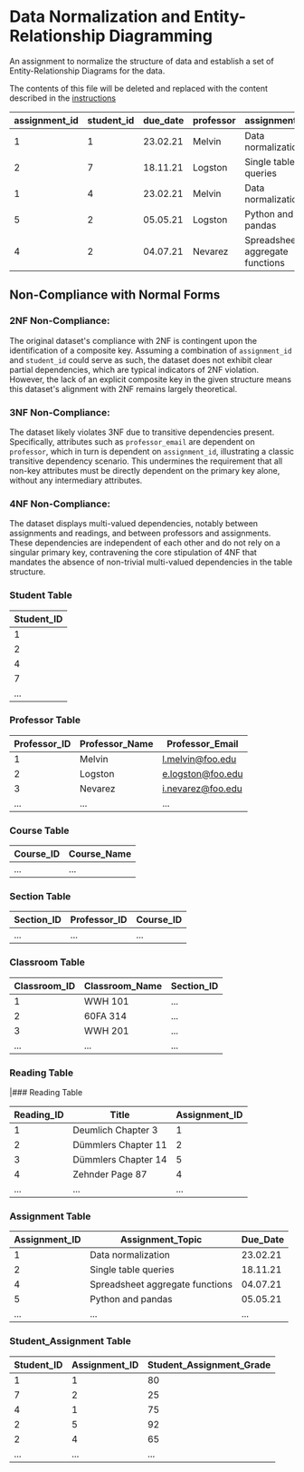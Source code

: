 # Data Normalization and Entity-Relationship Diagramming

An assignment to normalize the structure of data and establish a set of Entity-Relationship Diagrams for the data.

The contents of this file will be deleted and replaced with the content described in the [instructions](./instructions.md)

| assignment_id | student_id | due_date | professor      | assignment_topic          | classroom | grade | relevant_reading   | professor_email    |
|---------------|------------|----------|----------------|---------------------------|-----------|-------|--------------------|--------------------|
| 1             | 1          | 23.02.21 | Melvin         | Data normalization        | WWH 101   | 80    | Deumlich Chapter 3 | l.melvin@foo.edu   |
| 2             | 7          | 18.11.21 | Logston        | Single table queries      | 60FA 314  | 25    | Dümmlers Chapter 11| e.logston@foo.edu  |
| 1             | 4          | 23.02.21 | Melvin         | Data normalization        | WWH 101   | 75    | Deumlich Chapter 3 | l.melvin@foo.edu   |
| 5             | 2          | 05.05.21 | Logston        | Python and pandas         | 60FA 314  | 92    | Dümmlers Chapter 14| e.logston@foo.edu  |
| 4             | 2          | 04.07.21 | Nevarez        | Spreadsheet aggregate functions | WWH 201 | 65  | Zehnder Page 87    | i.nevarez@foo.edu  |



## Non-Compliance with Normal Forms

### 2NF Non-Compliance:
The original dataset's compliance with 2NF is contingent upon the identification of a composite key. Assuming a combination of `assignment_id` and `student_id` could serve as such, the dataset does not exhibit clear partial dependencies, which are typical indicators of 2NF violation. However, the lack of an explicit composite key in the given structure means this dataset's alignment with 2NF remains largely theoretical.

### 3NF Non-Compliance:
The dataset likely violates 3NF due to transitive dependencies present. Specifically, attributes such as `professor_email` are dependent on `professor`, which in turn is dependent on `assignment_id`, illustrating a classic transitive dependency scenario. This undermines the requirement that all non-key attributes must be directly dependent on the primary key alone, without any intermediary attributes.

### 4NF Non-Compliance:
The dataset displays multi-valued dependencies, notably between assignments and readings, and between professors and assignments. These dependencies are independent of each other and do not rely on a singular primary key, contravening the core stipulation of 4NF that mandates the absence of non-trivial multi-valued dependencies in the table structure.


### Student Table

| Student_ID |
|------------|
| 1          |
| 2          |
| 4          |
| 7          |
| ...        |

### Professor Table

| Professor_ID | Professor_Name | Professor_Email      |
|--------------|----------------|----------------------|
| 1            | Melvin         | l.melvin@foo.edu     |
| 2            | Logston        | e.logston@foo.edu    |
| 3            | Nevarez        | i.nevarez@foo.edu    |
| ...          | ...            | ...                  |

### Course Table



| Course_ID | Course_Name |
|-----------|-------------|
| ...       | ...         |

### Section Table



| Section_ID | Professor_ID | Course_ID |
|------------|--------------|-----------|
| ...        | ...          | ...       |

### Classroom Table


| Classroom_ID | Classroom_Name | Section_ID |
|--------------|----------------|------------|
| 1            | WWH 101        | ...        |
| 2            | 60FA 314       | ...        |
| 3            | WWH 201        | ...        |
| ...          | ...            | ...        |

### Reading Table

|### Reading Table

| Reading_ID | Title                  | Assignment_ID |
|------------|------------------------|---------------|
| 1          | Deumlich Chapter 3     | 1             |
| 2          | Dümmlers Chapter 11    | 2             |
| 3          | Dümmlers Chapter 14    | 5             |
| 4          | Zehnder Page 87        | 4             |
| ...        | ...                    | ...           |

### Assignment Table

| Assignment_ID | Assignment_Topic                   | Due_Date |
|---------------|------------------------------------|----------|
| 1             | Data normalization                 | 23.02.21 |
| 2             | Single table queries               | 18.11.21 |
| 4             | Spreadsheet aggregate functions    | 04.07.21 |
| 5             | Python and pandas                  | 05.05.21 |
| ...           | ...                                | ...      |

### Student_Assignment Table

| Student_ID | Assignment_ID | Student_Assignment_Grade |
|------------|---------------|--------------------------|
| 1          | 1             | 80                       |
| 7          | 2             | 25                       |
| 4          | 1             | 75                       |
| 2          | 5             | 92                       |
| 2          | 4             | 65                       |
| ...        | ...           | ...                      |
